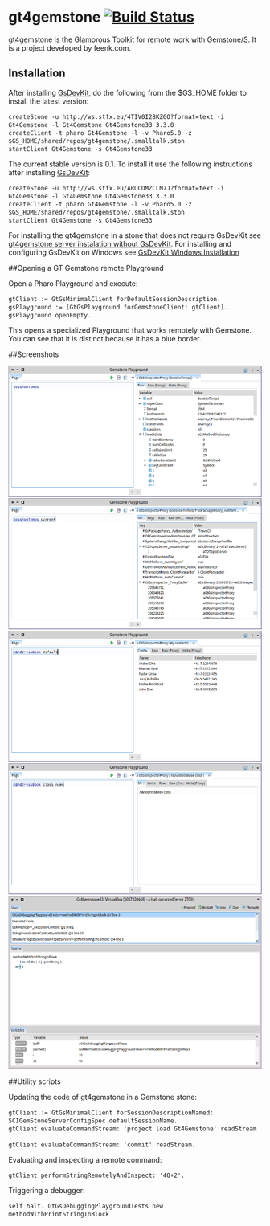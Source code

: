 # gt4gemstone [![Build Status](https://travis-ci.org/feenkcom/gt4gemstone.png?branch=master)](https://travis-ci.org/feenkcom/gt4gemstone)
gt4gemstone is the Glamorous Toolkit for remote work with Gemstone/S. It is a project developed by feenk.com.

## Installation

After installing [GsDevKit](https://github.com/GsDevKit/GsDevKit_home#installation), do the following from the $GS_HOME folder to install the latest version:

    createStone -u http://ws.stfx.eu/4TIV0I28KZ6O?format=text -i Gt4Gemstone -l Gt4Gemstone Gt4Gemstone33 3.3.0
    createClient -t pharo Gt4Gemstone -l -v Pharo5.0 -z $GS_HOME/shared/repos/gt4gemstone/.smalltalk.ston
    startClient Gt4Gemstone -s Gt4Gemstone33

The current stable version is 0.1. To install it use the following instructions after installing [GsDevKit](https://github.com/GsDevKit/GsDevKit_home#installation):

    createStone -u http://ws.stfx.eu/ARUCDMZCLM7J?format=text -i Gt4Gemstone -l Gt4Gemstone Gt4Gemstone33 3.3.0
    createClient -t pharo Gt4Gemstone -l -v Pharo5.0 -z $GS_HOME/shared/repos/gt4gemstone/.smalltalk.ston
    startClient Gt4Gemstone -s Gt4Gemstone33
    
For installing the gt4gemstone in a stone that does not require GsDevKit see [gt4gemstone server instalation without GsDevKit](doc/bareGemStoneInstallation.md). For installing and configuring GsDevKit on Windows see [GsDevKit Windows Installation](doc/windowsGsDevKitInstallation.md)

##Opening a GT Gemstone remote Playground

Open a Pharo Playground and execute:

    gtClient := GtGsMinimalClient forDefaultSessionDescription.
    gsPlayground := (GtGsPlayground forGemstoneClient: gtClient).
    gsPlayground openEmpty.

This opens a specialized Playground that works remotely with Gemstone. You can see that it is distinct because it has a blue border.

##Screenshots

<img src="doc/raw-inspector.png"/>

<img src="doc/dictionary-inspector.png"/>

<img src="doc/custom-inspector.png"/>

<img src="doc/string-inspector.png"/>

<img src="doc/basic-debugger.png"/>


##Utility scripts

Updating the code of gt4gemstone in a Gemstone stone:

    gtClient := GtGsMinimalClient forSessionDescriptionNamed: SCIGemStoneServerConfigSpec defaultSessionName.
    gtClient evaluateCommandStream: 'project load Gt4Gemstone' readStream .
    gtClient evaluateCommandStream: 'commit' readStream.

Evaluating and inspecting a remote command:

    gtClient performStringRemotelyAndInspect: '40+2'.

Triggering a debugger:

    self halt. GtGsDebuggingPlaygroundTests new methodWithPrintStringInBlock
